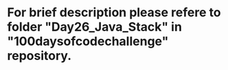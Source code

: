 # For brief description please refere to folder "Day26_Java_Stack" in "100daysofcodechallenge" repository.
